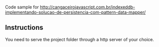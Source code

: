 Code sample for http://cangaceirojavascript.com.br/indexeddb-implementando-solucao-de-persistencia-com-pattern-data-mapper/

## Instructions

You need to serve the project folder through a http server of your choice.